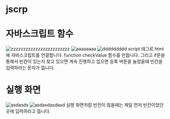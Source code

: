 # jscrp
# 자바스크립트 함수
![zzzzzzzzzzzzzzzzzzzzzzzz](https://user-images.githubusercontent.com/104752580/171780586-66efe035-74a5-4cc1-9b42-c5dc8be63c73.JPG)
![aaaaaaaa](https://user-images.githubusercontent.com/104752580/171780589-9eebc74d-dafa-437a-aaa6-9357119787c3.JPG)
![ddddddddd](https://user-images.githubusercontent.com/104752580/171780599-135a3a92-59b3-4fe8-8a64-3fa3a05da3f3.JPG)
script 태그로 html에 자바스크립트를 연결합니다.
function checkValue 함수를 만듭니다. 그리고 if문을 통해서 빈칸이 있는지 찾고 있으면 계속 진행하고 없으면 등록 버튼을 눌렀을때 빈칸을 입력하라는 문자가 뜹니다.

# 실행 화면
![asdasds](https://user-images.githubusercontent.com/104752580/171781237-8cc65d47-de9c-47a5-886f-1d118635c602.JPG)
![asdasdasdasd](https://user-images.githubusercontent.com/104752580/171781242-26d0908a-4ac2-4e02-9f95-a238fe81dac4.JPG)
실행 화면처럼 빈칸이 많을때는 제일 먼저 빈칸이었던 곳에 입력하라고 뜹니다.
